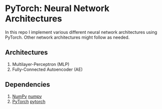 # PyTorch: Neural Network Architectures
In this repo I implement various different neural network architectures using PyTorch.
Other network architectures might follow as needed.

## Architectures

 1. Multilayer-Perceptron (MLP)
 2. Fully-Connected Autoencoder (AE)

## Dependencies

 1. [NumPy] [numpy]
 2. [PyTorch] [pytorch]

[numpy]: <https://numpy.org>
[pytorch]: <https://pytorch.org>
